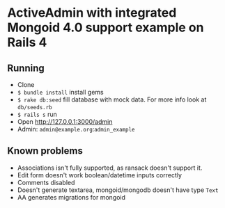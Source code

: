 # ActiveAdmin with integrated Mongoid 4.0 support example on Rails 4

## Running

- Clone
- `$ bundle install` install gems
- `$ rake db:seed` fill database with mock data. For more info look at `db/seeds.rb`
- `$ rails s` run
- Open http://127.0.0.1:3000/admin
- Admin: `admin@example.org`:`admin_example`

## Known problems

- Associations isn't fully supported, as ransack doesn't support it.
- Edit form doesn't work boolean/datetime inputs correctly
- Comments disabled
- Doesn't generate textarea, mongoid/mongodb doesn't have type `Text`
- AA generates migrations for mongoid

